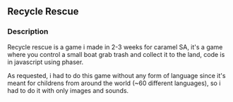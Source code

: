 ## Recycle Rescue

### Description
Recycle rescue is a game i made in 2-3 weeks for caramel SA, it's a game where you control a small boat grab trash and collect it to the land, code is in javascript using phaser.

As requested, i had to do this game without any form of language since it's meant for childrens from around the world (~60 different languages), so i had to do it with only images and sounds.
